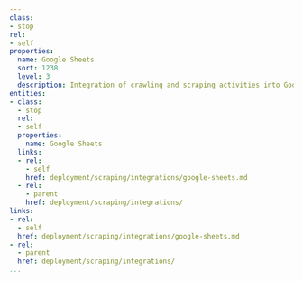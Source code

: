 ```yaml
---
class:
- stop
rel:
- self
properties:
  name: Google Sheets
  sort: 1238
  level: 3
  description: Integration of crawling and scraping activities into Google Sheets.
entities:
- class:
  - stop
  rel:
  - self
  properties:
    name: Google Sheets
  links:
  - rel:
    - self
    href: deployment/scraping/integrations/google-sheets.md
  - rel:
    - parent
    href: deployment/scraping/integrations/
links:
- rel:
  - self
  href: deployment/scraping/integrations/google-sheets.md
- rel:
  - parent
  href: deployment/scraping/integrations/
...
```

